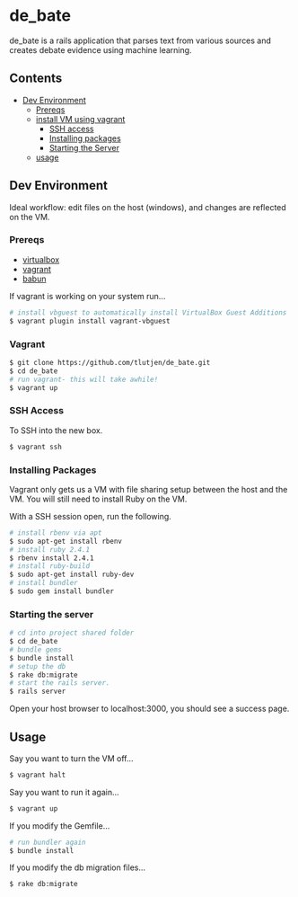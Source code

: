 # de_bate

de_bate is a rails application that parses text from various sources and creates debate evidence using machine learning.

## Contents
- [Dev Environment](#Dev-Environment)
  - [Prereqs](#prereqs)
  - [install VM using vagrant](#vagrant)
    - [SSH access](#ssh-access)
    - [Installing packages](#installing-packages)
    - [Starting the Server](#starting-the-server)
  - [usage](#usage)

## Dev Environment

Ideal workflow: edit files on the host (windows), and changes are reflected on the VM.

### Prereqs

- [virtualbox](https://www.virtualbox.org/wiki/VirtualBox)
- [vagrant](https://www.vagrantup.com/)
- [babun](http://babun.github.io/)

If vagrant is working on your system run...

```bash
# install vbguest to automatically install VirtualBox Guest Additions
$ vagrant plugin install vagrant-vbguest
```

### Vagrant

```bash
$ git clone https://github.com/tlutjen/de_bate.git
$ cd de_bate
# run vagrant- this will take awhile!
$ vagrant up
```

### SSH Access

To SSH into the new box.

```bash
$ vagrant ssh
```

### Installing Packages

Vagrant only gets us a VM with file sharing setup between the host and the VM. You will still need to install Ruby on the VM.

With a SSH session open, run the following.
```bash
# install rbenv via apt
$ sudo apt-get install rbenv
# install ruby 2.4.1
$ rbenv install 2.4.1
# install ruby-build
$ sudo apt-get install ruby-dev
# install bundler
$ sudo gem install bundler
```

### Starting the server

```bash
# cd into project shared folder
$ cd de_bate
# bundle gems
$ bundle install
# setup the db
$ rake db:migrate
# start the rails server.
$ rails server
```

Open your host browser to localhost:3000, you should see a success page.


## Usage

Say you want to turn the VM off...

```bash
$ vagrant halt
```

Say you want to run it again...

```bash
$ vagrant up
```

If you modify the Gemfile...

```bash
# run bundler again
$ bundle install
```

If you modify the db migration files...

```bash
$ rake db:migrate
```
